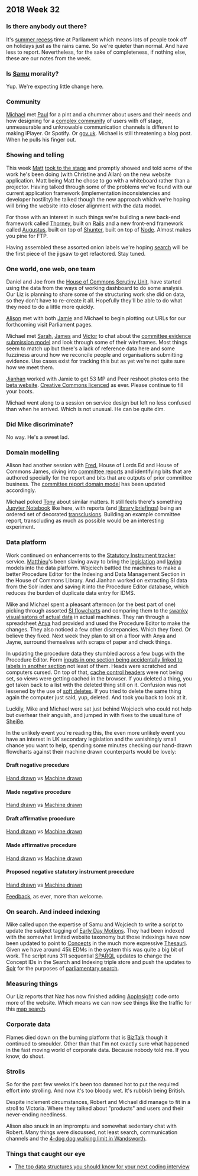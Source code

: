 ## 2018 Week 32

### Is there anybody out there?

It's [summer recess](https://www.parliament.uk/business/news/2018/july/house-of-commons-rises-for-summer-recess-2018/) time at Parliament which means lots of people took off on holidays just as the rains came. So we're quieter than normal. And have less to report. Nevertheless, for the sake of completeness, if nothing else, these are our notes from the week.

### Is [Samu](https://twitter.com/langsamu) morality?

Yup. We're expecting little change here.

### Community

[Michael](https://twitter.com/fantasticlife) met [Paul](https://twitter.com/psd) for a pint and a chummer about users and their needs and how designing for a [complex community](https://twitter.com/fantasticlife/status/1009802788145188865) of users with off stage, unmeasurable and unknowable communication channels is different to making iPlayer. Or Spotify. Or [gov.uk](https://www.gov.uk/). Michael is still threatening a blog post. When he pulls his finger out.

### Showing and telling

This week [Matt](https://twitter.com/mattrayner) [took to the stage](https://www.youtube.com/watch?v=rgEw_YtfxYM) and promptly showed and told some of the work he's been doing (with Christine and Allan) on the new website application. Matt being Matt he chose to go with a whiteboard rather than a projector. Having talked through some of the problems we've found with our current application framework (implementation inconsistencies and developer hostility) he talked though the new approach which we're hoping will bring the website into closer alignment with the data model. 

For those with an interest in such things we're building a new back-end framework called [Thorney](https://github.com/ukparliament/thorney), built on [Rails](https://rubyonrails.org/) and a new front-end framework called [Augustus](https://github.com/ukparliament/augustus), built on top of [Shunter](https://github.com/springernature/shunter), built on top of [Node](https://nodejs.org/en/). Almost makes you pine for FTP.

Having assembled these assorted onion labels we're hoping [search](https://beta.parliament.uk/search) will be the first piece of the jigsaw to get refactored. Stay tuned.

### One world, one web, one team

Daniel and Joe from the [House of Commons Scrutiny Unit](https://www.parliament.uk/mps-lords-and-offices/offices/commons/scrutinyunit/), have started using the data from the ways of working dashboard to do some analysis. Our Liz is planning to share some of the structuring work she did on data, so they don't have to re-create it all. Hopefully they'll be able to do what they need to do a little more quickly.

[Alison](https://twitter.com/oliala) met with both [Jamie](https://twitter.com/oddtype) and Michael to begin plotting out URLs for our forthcoming visit Parliament pages.

Michael met [Sarah](https://twitter.com/SarahPurssell), [James](https://twitter.com/thevinternet) and [Victor](https://twitter.com/_victorhwang) to chat about the [committee evidence submission model](https://ukparliament.github.io/ontologies/submission/submission-ontology.html) and look through some of their wireframes. Most things seem to match up but there's a lack of reference data here and some fuzziness around how we reconcile people and organisations submitting evidence. Use cases exist for tracking this but as yet we're not quite sure how we meet them.

[Jianhan](https://twitter.com/jianhanzhu) worked with Jamie to get 53 MP and Peer reshoot photos onto the [beta website](https://beta.parliament.uk/). [Creative Commons licenced](https://creativecommons.org/licenses/by/3.0/) as ever. Please continue to fill your boots.

Michael went along to a session on service design but left no less confused than when he arrived. Which is not unusual. He can be quite dim.

### Did Mike discriminate?

No way. He's a sweet lad.

### Domain modelling

Alison had another session with [Fred](https://twitter.com/_mcghief), House of Lords Ed and House of Commons James, diving into [committee reports](https://www.parliament.uk/business/publications/committees/select-committee-publications/) and identifying bits that are authored specially for the report and bits that are outputs of prior committee business. The [committee report domain model](https://github.com/ukparliament/domain-models/blob/master/Committee%20Report/Committee%20Report.pdf) has been updated accordingly.

Michael poked [Tony](https://twitter.com/psychemedia) about similar matters. It still feels there's something [Jupyter Notebook](http://jupyter.org/) like here, with reports (and [library briefings](https://researchbriefings.parliament.uk/)) being an ordered set of decorated [transclusions](https://en.wikipedia.org/wiki/Transclusion). Building an example committee report, transcluding as much as possible would be an interesting experiment.

### Data platform

Work continued on enhancements to the [Statutory Instrument tracker](https://beta.parliament.uk/statutory-instruments) service. [Matthieu](https://twitter.com/cognithive)'s been slaving away to bring the [legislation](https://ukparliament.github.io/ontologies/legislation/legislation-ontology.html) and [laying](https://ukparliament.github.io/ontologies/laying/laying-ontology.html) models into the data platform. Wojciech battled the machines to make a better Procedure Editor for the Indexing and Data Management Section in the House of Commons Library. And Jianhan worked on extracting  SI data from the Solr index and saving it into the Procedure Editor database, which reduces the burden of duplicate data entry for IDMS.

Mike and Michael spent a pleasant afternoon (or the best part of one) picking through assorted [SI flowcharts](https://ukparliament.github.io/ontologies/procedure/procedure-ontology.html#examples) and comparing them to the [swanky visualisatons of actual data](https://procedures.azurewebsites.net/) in actual machines. They ran through a spreadsheet [Anya](https://twitter.com/bitten_) had provided and used the Procedure Editor to make the changes. They also noticed a few other discrepancies. Which they fixed. Or believe they fixed. Next week they plan to sit on a floor with Anya and Jayne, surround themselves with scraps of paper and check things.

In updating the procedure data they stumbled across a few bugs with the Procedure Editor. Form [inputs in one section being accidentally linked to labels in another section](https://developer.mozilla.org/en-US/docs/Web/HTML/Element/label) not least of them. Heads were scratched and computers cursed. On top of that, [cache control headers](https://developer.mozilla.org/en-US/docs/Web/HTTP/Headers/Cache-Control) were not being set, so views were getting cached in the browser. If you deleted a thing, you got taken back to a list with the deleted thing still on it. Confusion was not lessened by the use of [soft deletes](https://stackoverflow.com/questions/2549839/are-soft-deletes-a-good-idea). If you tried to delete the same thing again the computer just said, yup, deleted. And took you back to look at it.

Luckily, Mike and Michael were sat just behind Wojciech who could not help but overhear their anguish, and jumped in with fixes to the usual tune of [Sheiße](https://www.urbandictionary.com/define.php?term=sheisse).

In the unlikely event you're reading this, the even more unlikely event you have an interest in UK secondary legislation and the vanishingly small chance you want to help, spending some minutes checking our hand-drawn flowcharts against their machine drawn counterparts would be lovely:

#### Draft negative procedure

[Hand drawn](https://github.com/ukparliament/ontologies/blob/master/procedure/sis/draft-negative.pdf) vs [Machine drawn](https://procedures.azurewebsites.net/Procedures/5/graph)

#### Made negative procedure

[Hand drawn](https://github.com/ukparliament/ontologies/blob/master/procedure/sis/made-negative.pdf) vs [Machine drawn](https://procedures.azurewebsites.net/Procedures/4/graph)

#### Draft affirmative procedure

[Hand drawn](https://github.com/ukparliament/ontologies/blob/master/procedure/sis/draft-affirmative.pdf) vs [Machine drawn](https://procedures.azurewebsites.net/Procedures/3/graph)

#### Made affirmative procedure

[Hand drawn](https://github.com/ukparliament/ontologies/blob/master/procedure/sis/made-affirmative.pdf) vs [Machine drawn](https://procedures.azurewebsites.net/Procedures/1/graph)

#### Proposed negative statutory instrument procedure

[Hand drawn](https://github.com/ukparliament/ontologies/blob/master/procedure/proposed-negative-sis/proposed-negative-sis.pdf) vs [Machine drawn](https://procedures.azurewebsites.net/Procedures/2/graph)

[Feedback](mailto:smethurstm@parliament.uk), as ever, more than welcome.

### On search. And indeed indexing

Mike called upon the expertise of Samu and Wojciech to write a script to update the subject tagging of [Early Day Motions](https://en.wikipedia.org/wiki/Early_day_motion). They had been indexed with the somewhat limited website taxonomy but those indexings have now been updated to point to [Concepts](https://www.w3.org/2009/08/skos-reference/skos.html#Concept) in the much more expressive [Thesauri](http://www.data.parliament.uk/dataset/thesauri). Given we have around 45k EDMs in the system this was quite a big bit of work. The script runs 311 sequential [SPARQL](https://en.wikipedia.org/wiki/SPARQL) updates to change the Concept IDs in the Search and Indexing triple store and push the updates to [Solr](http://lucene.apache.org/solr/) for the purposes of [parliamentary search](http://search-material.parliament.uk/).

### Measuring things

Our Liz reports that Naz has now finished adding [AppInsight](https://www.appdirect.com/products/appinsights) code onto more of the website. Which means we can now see things like the traffic for this [map search](http://archivesmapsearch.labs.parliament.uk/mapsearch). 

### Corporate data

Flames died down on the burning platform that is [BizTalk](https://en.wikipedia.org/wiki/Microsoft_BizTalk_Server) though it continued to smoulder. Other than that I'm not exactly sure what happened in the fast moving world of corporate data. Because nobody told me. If you know, do shout.

### Strolls

So for the past few weeks it's been too damned hot to put the required effort into strolling. And now it's too bloody wet. It's rubbish being British.

Despite inclement circumstances, Robert and Michael did manage to fit in a stroll to Victoria. Where they talked about "products" and users and their never-ending neediness.

Alison also snuck in an impromptu and somewhat sedentary chat with Robert. Many things were discussed, not least search, communication channels and the [4-dog dog walking limit in Wandsworth](http://www.wandsworth.gov.uk/info/200512/dog_control_and_animal_welfare/349/dog_control).

### Things that caught our eye

* [The top data structures you should know for your next coding interview](https://medium.freecodecamp.org/the-top-data-structures-you-should-know-for-your-next-coding-interview-36af0831f5e3)